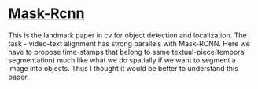 # [Mask-Rcnn](https://arxiv.org/abs/1703.06870)

This is the landmark paper in cv for object detection and localization. The task - video-text alignment has strong parallels with Mask-RCNN. Here we have to propose
time-stamps that belong to same textual-piece(temporal segmentation) much like what we do spatially if we want to segment a image into objects. Thus I thought it would be better to understand this paper.
